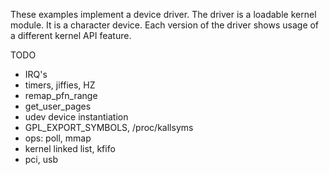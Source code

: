 These examples implement a device driver. The driver is a loadable kernel module.
It is a character device. Each version of the driver shows usage of a different
kernel API feature.


TODO

* IRQ's
* timers, jiffies, HZ
* remap_pfn_range
* get_user_pages
* udev device instantiation
* GPL_EXPORT_SYMBOLS, /proc/kallsyms
* ops: poll, mmap
* kernel linked list, kfifo
* pci, usb


